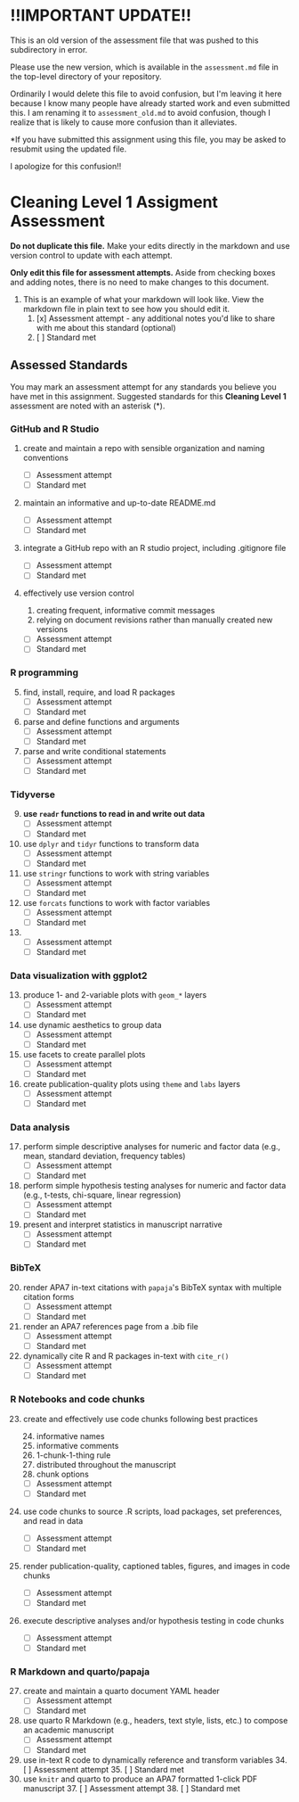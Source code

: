

# !!IMPORTANT UPDATE!!

This is an old version of the assessment file that was pushed to this subdirectory in error.

Please use the new version, which is available in the `assessment.md` file in the top-level directory of your repository. 

Ordinarily I would delete this file to avoid confusion, but I'm leaving it here because I know many people have already started work and even submitted this. I am renaming it to `assessment_old.md` to avoid confusion, though I realize that is likely to cause more confusion than it alleviates. 

*If you have submitted this assignment using this file, you may be asked to resubmit using the updated file. 

I apologize for this confusion!!


# Cleaning Level 1 Assigment Assessment

**Do not duplicate this file.** Make your edits directly in the markdown and use version control to update with each attempt.

**Only edit this file for assessment attempts.** Aside from checking boxes and adding notes, there is no need to make changes to this document.

1.  This is an example of what your markdown will look like. View the markdown file in plain text to see how you should edit it.
    1.  [x] Assessment attempt - any additional notes you'd like to share with me about this standard (optional)
    2.  [ ] Standard met

## Assessed Standards

You may mark an assessment attempt for any standards you believe you have met in this assignment.
Suggested standards for this **Cleaning Level 1** assessment are noted with an asterisk (\*).

### GitHub and R Studio

1.  create and maintain a repo with sensible organization and naming conventions

    -   [ ] Assessment attempt
    -   [ ] Standard met

2.  maintain an informative and up-to-date README.md

    -   [ ] Assessment attempt
    -   [ ] Standard met

3.  integrate a GitHub repo with an R studio project, including .gitignore file

    -   [ ] Assessment attempt
    -   [ ] Standard met

4.  effectively use version control

    1.  creating frequent, informative commit messages
    2.  relying on document revisions rather than manually created new versions

    -   [ ] Assessment attempt
    -   [ ] Standard met

### R programming

5.  find, install, require, and load R packages
    -   [ ] Assessment attempt
    -   [ ] Standard met
6.  parse and define functions and arguments
    -   [ ] Assessment attempt
    -   [ ] Standard met
7.  parse and write conditional statements
    -   [ ] Assessment attempt
    -   [ ] Standard met

### Tidyverse

9.  **use `readr` functions to read in and write out data**
    -   [ ] Assessment attempt
    -   [ ] Standard met
10. use `dplyr` and `tidyr` functions to transform data
    -   [ ] Assessment attempt
    -   [ ] Standard met
11. use `stringr` functions to work with string variables
    -   [ ] Assessment attempt
    -   [ ] Standard met
12. use `forcats` functions to work with factor variables
    -   [ ] Assessment attempt
    -   [ ] Standard met
13. 
    -   [ ] Assessment attempt
    -   [ ] Standard met

### Data visualization with ggplot2

13. produce 1- and 2-variable plots with `geom_*` layers
    -   [ ] Assessment attempt
    -   [ ] Standard met
14. use dynamic aesthetics to group data
    -   [ ] Assessment attempt
    -   [ ] Standard met
15. use facets to create parallel plots
    -   [ ] Assessment attempt
    -   [ ] Standard met
16. create publication-quality plots using `theme` and `labs` layers
    -   [ ] Assessment attempt
    -   [ ] Standard met

### Data analysis

17. perform simple descriptive analyses for numeric and factor data (e.g., mean, standard deviation, frequency tables)
    -   [ ] Assessment attempt
    -   [ ] Standard met
18. perform simple hypothesis testing analyses for numeric and factor data (e.g., t-tests, chi-square, linear regression)
    -   [ ] Assessment attempt
    -   [ ] Standard met
19. present and interpret statistics in manuscript narrative
    -   [ ] Assessment attempt
    -   [ ] Standard met

### BibTeX

20. render APA7 in-text citations with `papaja`'s BibTeX syntax with multiple citation forms
    -   [ ] Assessment attempt
    -   [ ] Standard met
21. render an APA7 references page from a .bib file
    -   [ ] Assessment attempt
    -   [ ] Standard met
22. dynamically cite R and R packages in-text with `cite_r()`
    -   [ ] Assessment attempt
    -   [ ] Standard met

### R Notebooks and code chunks

23. create and effectively use code chunks following best practices

    24. informative names
    25. informative comments
    26. 1-chunk-1-thing rule
    27. distributed throughout the manuscript
    28. chunk options

    -   [ ] Assessment attempt
    -   [ ] Standard met

24. use code chunks to source .R scripts, load packages, set preferences, and read in data

    -   [ ] Assessment attempt
    -   [ ] Standard met

25. render publication-quality, captioned tables, figures, and images in code chunks

    -   [ ] Assessment attempt
    -   [ ] Standard met

26. execute descriptive analyses and/or hypothesis testing in code chunks

    -   [ ] Assessment attempt
    -   [ ] Standard met

### R Markdown and quarto/papaja

27. create and maintain a quarto document YAML header
    -   [ ] Assessment attempt
    -   [ ] Standard met
28. use quarto R Markdown (e.g., headers, text style, lists, etc.) to compose an academic manuscript
    -   [ ] Assessment attempt
    -   [ ] Standard met
29. use in-text R code to dynamically reference and transform variables
    34. [ ] Assessment attempt
    35. [ ] Standard met
30. use `knitr` and quarto to produce an APA7 formatted 1-click PDF manuscript
    37. [ ] Assessment attempt
    38. [ ] Standard met
